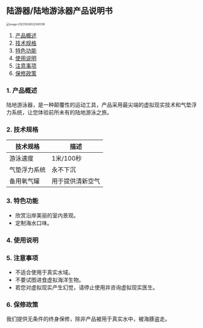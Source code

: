 ## 陆游器/陆地游泳器产品说明书

<img src="https://picgobucketshihy.oss-cn-shanghai.aliyuncs.com/image-20231024022345138.png" alt="image-20231024022345138" style="zoom:50%;" />

1. [产品概述](#1-产品概述)
2. [技术规格](#2-技术规格)
3. [特色功能](#3-特色功能)
4. [使用说明](#4-使用说明)
5. [注意事项](#5-注意事项)
6. [保修政策](#6-保修政策)

### 1. 产品概述

陆地游泳器，是一种颠覆性的运动工具，产品采用最尖端的虚拟现实技术和气垫浮力系统，让您体验前所未有的陆地游泳之旅。

### 2. 技术规格

| 技术规格     | 描述             |
| ------------ | ---------------- |
| 游泳速度     | 1米/100秒        |
| 气垫浮力系统 | 永不下沉         |
| 备用氧气罐   | 用于提供清新空气 |

### 3. 特色功能

- 欣赏沿岸美丽的室内景观。
- 定制海水口味。

### 4. 使用说明


### 5. 注意事项

- 不适合使用于真实水域。
- 不要试图进食虚拟海洋生物。
- 若您对虚拟现实产生幻觉，请停止使用并咨询虚拟现实医生。

### 6. 保修政策

我们提供无条件的终身保修，除非产品被用于真实水中，被海豚盗走。


